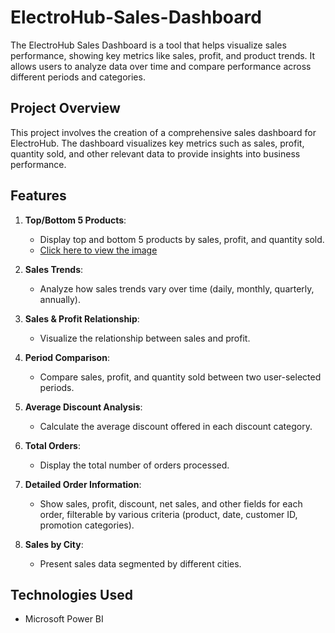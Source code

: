 # ElectroHub-Sales-Dashboard
The ElectroHub Sales Dashboard is a tool that helps visualize sales performance, showing key metrics like sales, profit, and product trends. It allows users to analyze data over time and compare performance across different periods and categories.

## Project Overview
This project involves the creation of a comprehensive sales dashboard for ElectroHub. The dashboard visualizes key metrics such as sales, profit, quantity sold, and other relevant data to provide insights into business performance.

## Features
1. **Top/Bottom 5 Products**:
   - Display top and bottom 5 products by sales, profit, and quantity sold.
   - [Click here to view the image](https://github.com/rahul-nagaura/ElectroHub-Sales-Dashboard/blob/main/Images/Image%201.png)

2. **Sales Trends**:
   - Analyze how sales trends vary over time (daily, monthly, quarterly, annually).

3. **Sales & Profit Relationship**:
   - Visualize the relationship between sales and profit.

4. **Period Comparison**:
   - Compare sales, profit, and quantity sold between two user-selected periods.

5. **Average Discount Analysis**:
   - Calculate the average discount offered in each discount category.

6. **Total Orders**:
   - Display the total number of orders processed.

7. **Detailed Order Information**:
   - Show sales, profit, discount, net sales, and other fields for each order, filterable by various criteria (product, date, customer ID, promotion categories).

8. **Sales by City**:
   - Present sales data segmented by different cities.

## Technologies Used
- Microsoft Power BI
